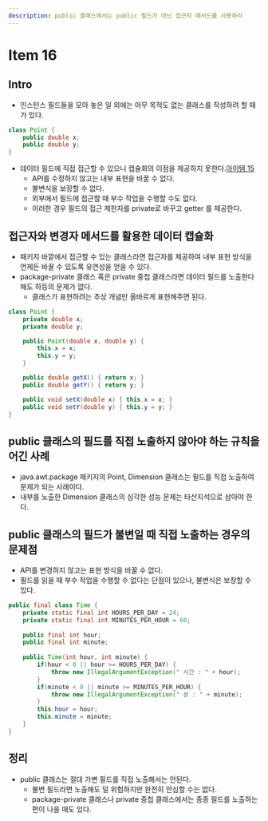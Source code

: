 ```yaml
---
description: public 클래스에서는 public 필드가 아닌 접근자 메서드를 사용하라
---
```


# Item 16

## Intro

- 인스턴스 필드들을 모아 놓은 일 외에는 아무 목적도 없는 클래스를 작성하려 할 때가 있다.

```java
class Point {
    public double x;
    public double y;
}
```

- 데이터 필드에 직접 접근할 수 있으니 캡슐화의 이점을 제공하지 못한다.[아이템 15]()
	- API를 수정하지 않고는 내부 표현을 바꿀 수 없다.
	- 불변식을 보장할 수 없다.
	- 외부에서 필드에 접근할 때 부수 작업을 수행할 수도 없다.
	- 이러한 경우 필드의 접근 제한자를 private로 바꾸고 getter 를 제공한다.


## 접근자와 변경자 메서드를 활용한 데이터 캡슐화

- 패키지 바깥에서 접근할 수 있는 클래스라면 접근자를 제공하여 내부 표현 방식을 언제든 바꿀 수 있도록 유연성을 얻을 수 있다.
- package-private 클래스 혹은 private 중첩 클래스라면 데이터 필드를 노출한다 해도 하등의 문제가 없다.
	- 클래스가 표현하려는 추상 개념만 올바르게 표현해주면 된다.


```java
class Point {
    private double x;
    private double y;

    public Point(double x, double y) {
        this.x = x;
        this.y = y;
    }

    public double getX() { return x; }
    public double getY() { return y; }

    public void setX(double x) { this.x = x; }
    public void setY(double y) { this.y = y; }
}
```

## public 클래스의 필드를 직접 노출하지 않아야 하는 규칙을 어긴 사례

- java.awt.package 패키지의 Point, Dimension 클래스는 필드를 직접 노출하여 문제가 되는 사례이다.
- 내부를 노출한 Dimension 클래스의 심각한 성능 문제는 타산지석으로 삼아야 한다.

## public 클래스의 필드가 불변일 때 직접 노출하는 경우의 문제점

- API를 변경하지 않고는 표현 방식을 바꿀 수 없다.
- 필드를 읽을 때 부수 작업을 수행할 수 없다는 단점이 있으나, 불변식은 보장할 수 있다.

```java
public final class Time {
    private static final int HOURS_PER_DAY = 24;
    private static final int MINUTES_PER_HOUR = 60;
    
    public final int hour;
    public final int minute;
    
    public Time(int hour, int minute) {
        if(hour < 0 || hour >= HOURS_PER_DAY) {
            throw new IllegalArgumentException(" 시간 : " + hour);
        }
        if(minute < 0 || minute >= MINUTES_PER_HOUR) {
            throw new IllegalArgumentException(" 분 : " + minute);
        }
        this.hour = hour;
        this.minute = minute;
    }
}
```

## 정리

- public 클래스는 절대 가변 필드를 직접 노출해서는 안된다.
	- 불변 필드라면 노출해도 덜 위험하지만 완전히 안심할 수는 없다.
	- package-private 클래스나 private 중첩 클래스에서는 종종 필드를 노출하는 편이 나을 때도 있다.
